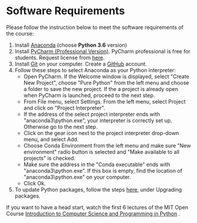 # Software Requirements

Please follow the instruction below to meet the software requirements of the course: 

1. Install [Anaconda](https://www.anaconda.com/download/) 
(choose **Python 3.6** version)
2. Install [PyCharm (Professional Version)](https://www.jetbrains.com/pycharm/). 
PyCharm professional is free for students. Request license from 
[here](https://www.jetbrains.com/student/).
3. Install [Git](https://git-scm.com/download/) on your computer.
Create a [GitHub](https://github.com/) account. 
4. Follow these steps to select Anaconda as your Python interpreter: 
    * Open PyCharm. If the Welcome window is displayed, 
    select "Create New Project", choose "Pure Python" from the left menu and 
    choose a folder to save the new project. 
    If the a project is already open when PyCharm is launched, proceed to the next step.
    * From File menu, select Settings. From the left menu, 
    select Project and click on "Project Interpreter".
    * If the address of the select project interpreter 
    ends with "anaconda3\python.exe", your interpreter is correctly set up. 
    Otherwise go to the next step.
    * Click on the gear icon next to the project interpreter drop-down menu, 
    and select Add.
    * Choose Conda Environment from the left menu and 
    make sure "New environment" radio button is selected and 
    "Make available to all projects" is checked. 
    * Make sure the address in the "Conda executable" ends with 
    "anaconda3\python.exe". If this box is empty, 
    find the location of "anaconda3\python.exe" on your computer. 
    * Click Ok.
5. To update Python packages, follow the steps 
[here](https://www.jetbrains.com/help/pycharm/installing-uninstalling-and-upgrading-packages.html),
 under Upgrading packages.

If you want to have a head start, watch the first 6 lectures of the 
MIT Open Course [Introduction to Computer Science and Programming in Python](https://ocw.mit.edu/courses/electrical-engineering-and-computer-science/6-0001-introduction-to-computer-science-and-programming-in-python-fall-2016/lecture-videos/) . 